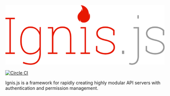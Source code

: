 ![Logo](docs/ignis.png)

[![Circle CI](https://circleci.com/gh/jluchiji/node-ignis/tree/master.svg?style=svg&circle-token=d132ee43ef385559f4f11fdea358d4daec0175df)](https://circleci.com/gh/jluchiji/node-ignis/tree/master)

Ignis.js is a framework for rapidly creating highly modular API servers with
authentication and permission management.
